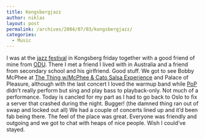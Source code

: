 ```yaml
---
title: Kongsbergjazz
author: niklas
layout: post
permalink: /archives/2004/07/03/kongsbergjazz/
categories:
  - Music
---
```

I was at the [jazz festival][1] in Kongsberg friday together with a good friend of mine from <a href="http://odu.meg.nu" class="broken_link">ODU</a>. There I met a friend I lived with in Australia and a friend from secondary school and his girlfriend. Good stuff. We got to see Bobby McPhee at <a href="http://www.kongsberg-jazzfestival.no/default.asp?uid=77&CID=44#CatoSalsa" class="broken_link">The Thing w/McPhee & Cato Salsa Experience</a> and Palace of Pleasure, although with the last concert I loved the warmup band while [PoP][2] didn&#8217;t really perform but sing and play bass to playback-only. Not much of a performance. Today is cancled for my part as I had to go back to Oslo to fix a server that crashed during the night. Bugger! (the damned thing ran out of swap and locked out all) We had a couple of concerts lined up and it&#8217;d been fab being there. The feel of the place was great. Everyone was friendly and outgoing and we got to chat with heaps of nice people. Wish I could&#8217;ve stayed.

 [1]: http://www.kongsberg-jazzfestival.no/
 [2]: http://www.pleasurepleasure.com/